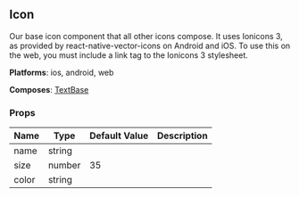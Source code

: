 ## Icon 
 
Our base icon component that all other icons
compose. It uses Ionicons 3, as provided by
react-native-vector-icons on Android and iOS.
To use this on the web, you must include a link
tag to the Ionicons 3 stylesheet.

__Platforms__:  ios, android, web
 
 __Composes__: [TextBase](TextBase.md) 


 ### Props
Name | Type | Default Value | Description
--- | --- | --- | --- 
name | string  |   | 
size | number  | 35 | 
color | string  |   | 
 
